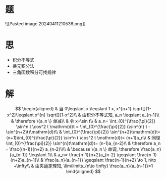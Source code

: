# 题

![[Pasted image 20240411210536.png]]

# 思

- 积分不等式
- 换元积分法
- 三角函数积分可找规律

# 解

$$
\begin{aligned}
	& 当 0\leqslant x \leqslant 1 x, x^{n+1} \sqrt[]{1-x^2}\leqslant x^{n} \sqrt[]{1-x^2}\\
	& 由积分不等式知, a_n \leqslant a_{n-1}\\
	& \therefore  \{a_n \} 单减\\
	& 令 x=\sin t\\
	& a_n= \int_{0}^{\frac{\pi}{2}} \sin^n t \cos^2 t \mathrm{d}t
	= \int_{0}^{\frac{\pi}{2}} (\sin^{n} t -  \sin^{n+2}t)\mathrm{d}t\\
	& \int_{0}^{\frac{\pi}{2}} \sin^{n+2}t\mathrm{d}t= (n+1)\int_{0}^{\frac{\pi}{2}} \sin^n t \cos^2 t \mathrm{d}t= (n+1)a_n\\
	& 同理\int_{0}^{\frac{\pi}{2}} \sin^{n}t\mathrm{d}t= (n-1)a_{n-2}\\
	& \therefore a_n = \frac{(n-1)}{n+2} a_{n-2}\\\\
	& \because \{a_n \} 单调, \therefore \frac{a_n}{a_{n-1}} \leqslant 1\\
	& a_n= \frac{n-1}{n+2}a_{n-2} \geqslant \frac{n-1}{n+2}a_{n-1}\\
	& \frac{a_n}{a_{n-1}} \geqslant \frac{n-1}{n+2} \to 1, n\to +\infty\\
	& 由夹逼定理知, \lim\limits_{n\to \infty} \frac{a_n}{a_{n-1}}=1 
\end{aligned}
$$

